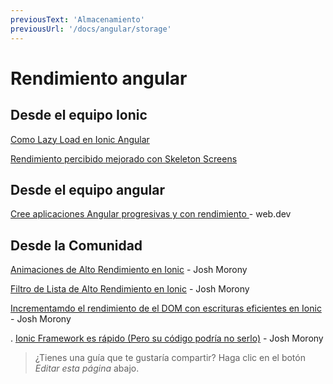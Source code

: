 ```yaml
---
previousText: 'Almacenamiento'
previousUrl: '/docs/angular/storage'
---
```


# Rendimiento angular

## Desde el equipo Ionic

[Como Lazy Load en Ionic Angular](https://ionicframework.com/blog/how-to-lazy-load-in-ionic-angular/)

[Rendimiento percibido mejorado con Skeleton Screens](https://ionicframework.com/blog/improved-perceived-performance-with-skeleton-screens/)

## Desde el equipo angular

[Cree aplicaciones Angular progresivas y con rendimiento ](https://web.dev/angular) - web.dev

## Desde la Comunidad

[Animaciones de Alto Rendimiento en Ionic](https://www.joshmorony.com/high-performance-animations-in-ionic/) - Josh Morony

[Filtro de Lista de Alto Rendimiento en Ionic](https://www.joshmorony.com/high-performance-list-filtering-in-ionic-2/) - Josh Morony

[Incrementamdo el rendimiento de el DOM con escrituras eficientes en Ionic](https://www.joshmorony.com/increasing-performance-with-efficient-dom-writes-in-ionic-2/) - Josh Morony

. [Ionic Framework es rápido (Pero su código podría no serlo)](https://www.joshmorony.com/ionic-framework-is-fast-but-your-code-might-not-be/) - Josh Morony

> ¿Tienes una guía que te gustaría compartir? Haga clic en el botón *Editar esta página* abajo.